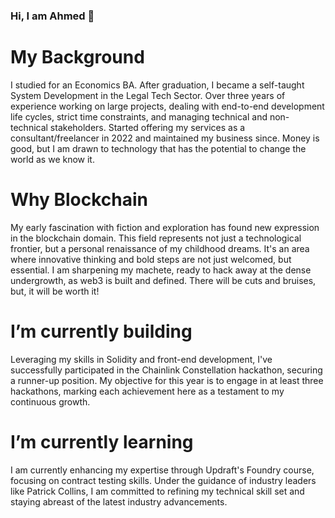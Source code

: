 ### Hi, I am Ahmed 👋

# My Background

I studied for an Economics BA. After graduation, I became a self-taught System Development in the Legal Tech Sector. Over three years of experience working on large projects, dealing with end-to-end development life cycles, strict time constraints, and managing technical and non-technical stakeholders. Started offering my services as a consultant/freelancer in 2022 and maintained my business since. Money is good, but I am drawn to technology that has the potential to change the world as we know it.

# Why Blockchain
  
My early fascination with fiction and exploration has found new expression in the blockchain domain. This field represents not just a technological frontier, but a personal renaissance of my childhood dreams. It's an area where innovative thinking and bold steps are not just welcomed, but essential. I am sharpening my machete, ready to hack away at the dense undergrowth, as web3 is built and defined. There will be cuts and bruises, but, it will be worth it!

# I’m currently building
  
Leveraging my skills in Solidity and front-end development, I've successfully participated in the Chainlink Constellation hackathon, securing a runner-up position. My objective for this year is to engage in at least three hackathons, marking each achievement here as a testament to my continuous growth.


# I’m currently learning

I am currently enhancing my expertise through Updraft's Foundry course, focusing on contract testing skills. Under the guidance of industry leaders like Patrick Collins, I am committed to refining my technical skill set and staying abreast of the latest industry advancements.
